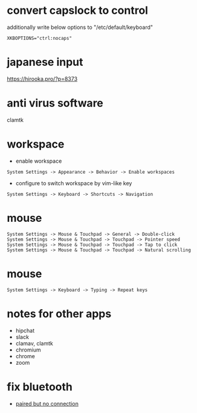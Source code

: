 # convert capslock to control
additionally write below options to "/etc/default/keyboard"
```
XKBOPTIONS="ctrl:nocaps"
```

# japanese input
https://hirooka.pro/?p=8373

# anti virus software
clamtk

# workspace
- enable workspace
```
System Settings -> Appearance -> Behavior -> Enable workspaces
```

- configure to switch workspace by vim-like key
```
System Settings -> Keyboard -> Shortcuts -> Navigation
```

# mouse
```
System Settings -> Mouse & Touchpad -> General -> Double-click
System Settings -> Mouse & Touchpad -> Touchpad -> Pointer speed
System Settings -> Mouse & Touchpad -> Touchpad -> Tap to click
System Settings -> Mouse & Touchpad -> Touchpad -> Natural scrolling
```

# mouse
```
System Settings -> Keyboard -> Typing -> Repeat keys
```

# notes for other apps
* hipchat
* slack
* clamav, clamtk
* chromium
* chrome
* zoom

# fix bluetooth
* [paired but no connection](https://askubuntu.com/questions/787023/bluetooth-not-working-on-ubuntu-16-04-lts)
